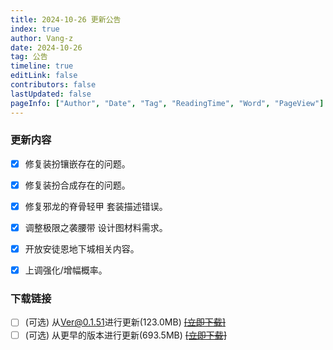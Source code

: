 ```yaml
---
title: 2024-10-26 更新公告
index: true
author: Vang-z
date: 2024-10-26
tag: 公告
timeline: true
editLink: false
contributors: false
lastUpdated: false
pageInfo: ["Author", "Date", "Tag", "ReadingTime", "Word", "PageView"]
---
```


### 更新内容
- [x] 修复<a>装扮镶嵌</a>存在的问题。
- [x] 修复<a>装扮合成</a>存在的问题。
- [x] 修复<a>邪龙的脊骨轻甲 套装</a>描述错误。
- [x] 调整<a>极限之袭腰带 设计图</a>材料需求。
- [x] 开放<a>安徒恩地下城</a>相关内容。
- [x] 上调<a>强化/增幅</a>概率。


### 下载链接
- [ ] <a>(可选)</a> 从<a>Ver@0.1.51</a>进行更新(123.0MB) ~~[[立即下载]]()~~
- [ ] <a>(可选)</a> 从<a>更早的版本</a>进行更新(693.5MB) ~~[[立即下载]]()~~
